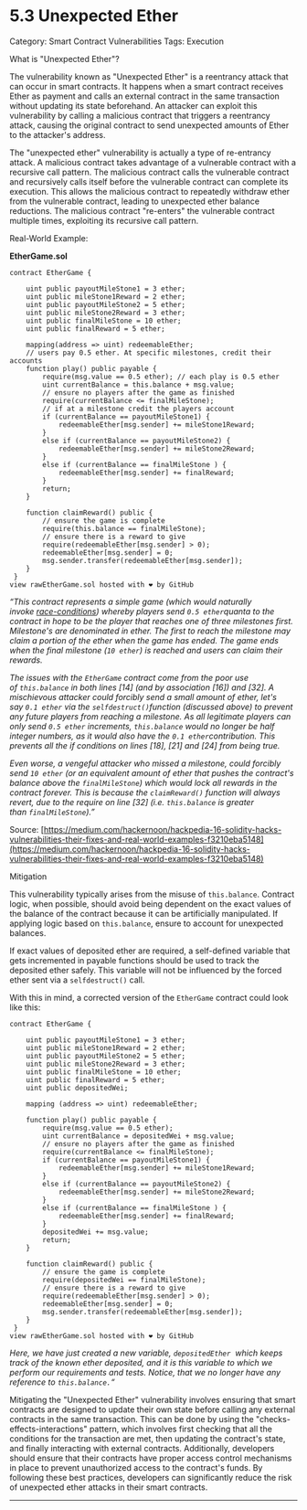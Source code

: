 # 5.3 Unexpected Ether

Category: Smart Contract Vulnerabilities
Tags: Execution

What is "Unexpected Ether"?

The vulnerability known as "Unexpected Ether" is a reentrancy attack that can occur in smart contracts. It happens when a smart contract receives Ether as payment and calls an external contract in the same transaction without updating its state beforehand. An attacker can exploit this vulnerability by calling a malicious contract that triggers a reentrancy attack, causing the original contract to send unexpected amounts of Ether to the attacker's address.

The "unexpected ether" vulnerability is actually a type of re-entrancy attack. A malicious contract takes advantage of a vulnerable contract with a recursive call pattern. The malicious contract calls the vulnerable contract and recursively calls itself before the vulnerable contract can complete its execution. This allows the malicious contract to repeatedly withdraw ether from the vulnerable contract, leading to unexpected ether balance reductions. The malicious contract "re-enters" the vulnerable contract multiple times, exploiting its recursive call pattern.

Real-World Example:

****EtherGame.sol****

```solidity
contract EtherGame {
    
    uint public payoutMileStone1 = 3 ether;
    uint public mileStone1Reward = 2 ether;
    uint public payoutMileStone2 = 5 ether;
    uint public mileStone2Reward = 3 ether; 
    uint public finalMileStone = 10 ether; 
    uint public finalReward = 5 ether; 
    
    mapping(address => uint) redeemableEther;
    // users pay 0.5 ether. At specific milestones, credit their accounts
    function play() public payable {
        require(msg.value == 0.5 ether); // each play is 0.5 ether
        uint currentBalance = this.balance + msg.value;
        // ensure no players after the game as finished
        require(currentBalance <= finalMileStone);
        // if at a milestone credit the players account
        if (currentBalance == payoutMileStone1) {
            redeemableEther[msg.sender] += mileStone1Reward;
        }
        else if (currentBalance == payoutMileStone2) {
            redeemableEther[msg.sender] += mileStone2Reward;
        }
        else if (currentBalance == finalMileStone ) {
            redeemableEther[msg.sender] += finalReward;
        }
        return;
    }
    
    function claimReward() public {
        // ensure the game is complete
        require(this.balance == finalMileStone);
        // ensure there is a reward to give
        require(redeemableEther[msg.sender] > 0); 
        redeemableEther[msg.sender] = 0;
        msg.sender.transfer(redeemableEther[msg.sender]);
    }
 }
view rawEtherGame.sol hosted with ❤ by GitHub
```

*“This contract represents a simple game (which would naturally invoke [race-conditions](https://github.com/sigp/solidity-security-blog#race-conditions)) whereby players send `0.5 ether`quanta to the contract in hope to be the player that reaches one of three milestones first. Milestone's are denominated in ether. The first to reach the milestone may claim a portion of the ether when the game has ended. The game ends when the final milestone (`10 ether`) is reached and users can claim their rewards.*

*The issues with the `EtherGame` contract come from the poor use of `this.balance` in both lines [14] (and by association [16]) and [32]. A mischievous attacker could forcibly send a small amount of ether, let's say `0.1 ether` via the `selfdestruct()`function (discussed above) to prevent any future players from reaching a milestone. As all legitimate players can only send `0.5 ether` increments, `this.balance` would no longer be half integer numbers, as it would also have the `0.1 ether`contribution. This prevents all the if conditions on lines [18], [21] and [24] from being true.*

*Even worse, a vengeful attacker who missed a milestone, could forcibly send `10 ether` (or an equivalent amount of ether that pushes the contract's balance above the `finalMileStone`) which would lock all rewards in the contract forever. This is because the `claimReward()` function will always revert, due to the require on line [32] (i.e. `this.balance` is greater than `finalMileStone`).”*

Source: [https://medium.com/hackernoon/hackpedia-16-solidity-hacks-vulnerabilities-their-fixes-and-real-world-examples-f3210eba5148](https://medium.com/hackernoon/hackpedia-16-solidity-hacks-vulnerabilities-their-fixes-and-real-world-examples-f3210eba5148)

Mitigation

This vulnerability typically arises from the misuse of `this.balance`. Contract logic, when possible, should avoid being dependent on the exact values of the balance of the contract because it can be artificially manipulated. If applying logic based on `this.balance`, ensure to account for unexpected balances.

If exact values of deposited ether are required, a self-defined variable that gets incremented in payable functions should be used to track the deposited ether safely. This variable will not be influenced by the forced ether sent via a `selfdestruct()` call.

With this in mind, a corrected version of the `EtherGame` contract could look like this:

```solidity
contract EtherGame {
    
    uint public payoutMileStone1 = 3 ether;
    uint public mileStone1Reward = 2 ether;
    uint public payoutMileStone2 = 5 ether;
    uint public mileStone2Reward = 3 ether; 
    uint public finalMileStone = 10 ether; 
    uint public finalReward = 5 ether; 
    uint public depositedWei;
    
    mapping (address => uint) redeemableEther;
    
    function play() public payable {
        require(msg.value == 0.5 ether);
        uint currentBalance = depositedWei + msg.value;
        // ensure no players after the game as finished
        require(currentBalance <= finalMileStone);
        if (currentBalance == payoutMileStone1) {
            redeemableEther[msg.sender] += mileStone1Reward;
        }
        else if (currentBalance == payoutMileStone2) {
            redeemableEther[msg.sender] += mileStone2Reward;
        }
        else if (currentBalance == finalMileStone ) {
            redeemableEther[msg.sender] += finalReward;
        }
        depositedWei += msg.value;
        return;
    }
    
    function claimReward() public {
        // ensure the game is complete
        require(depositedWei == finalMileStone);
        // ensure there is a reward to give
        require(redeemableEther[msg.sender] > 0); 
        redeemableEther[msg.sender] = 0;
        msg.sender.transfer(redeemableEther[msg.sender]);
    }
 }
view rawEtherGame.sol hosted with ❤ by GitHub
```

*Here, we have just created a new variable, `depositedEther`
 which keeps track of the known ether deposited, and it is this variable to which we perform our requirements and tests. Notice, that we no longer have any reference to `this.balance.`“*

Mitigating the "Unexpected Ether" vulnerability involves ensuring that smart contracts are designed to update their own state before calling any external contracts in the same transaction. This can be done by using the "checks-effects-interactions" pattern, which involves first checking that all the conditions for the transaction are met, then updating the contract's state, and finally interacting with external contracts. Additionally, developers should ensure that their contracts have proper access control mechanisms in place to prevent unauthorized access to the contract's funds. By following these best practices, developers can significantly reduce the risk of unexpected ether attacks in their smart contracts.

---